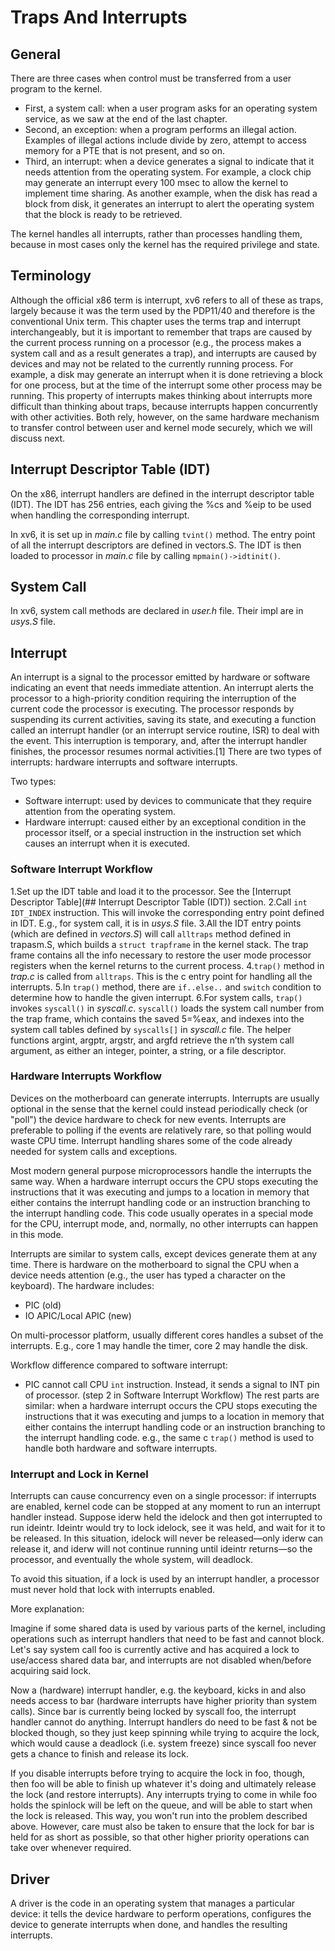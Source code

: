 # Traps And Interrupts

## General

There are three cases when control must be transferred from a user program to
the kernel.

- First, a system call: when a user program asks for an operating system
  service, as we saw at the end of the last chapter.
- Second, an exception: when a program performs an illegal action. Examples of
  illegal actions include divide by zero, attempt to access memory for a PTE
  that is not present, and so on.
- Third, an interrupt: when a device generates a signal to indicate that it
  needs attention from the operating system. For example, a clock chip may
  generate an interrupt every 100 msec to allow the kernel to implement time
  sharing. As another example, when the disk has read a block from disk, it
  generates an interrupt to alert the operating system that the block is ready
  to be retrieved.

The kernel handles all interrupts, rather than processes handling them, because
in most cases only the kernel has the required privilege and state. 

## Terminology

Although the official x86 term is interrupt, xv6 refers to all of these as
traps, largely because it was the term used by the PDP11/40 and therefore is the
conventional Unix term. This chapter uses the terms trap and interrupt
interchangeably, but it is important to remember that traps are caused by the
current process running on a processor (e.g., the process makes a system call
and as a result generates a trap), and interrupts are caused by devices and may
not be related to the currently running process. For example, a disk may
generate an interrupt when it is done retrieving a block for one process, but at
the time of the interrupt some other process may be running. This property of
interrupts makes thinking about interrupts more difficult than thinking about
traps, because interrupts happen concurrently with other activities. Both rely,
however, on the same hardware mechanism to transfer control between user and
kernel mode securely, which we will discuss next.

## Interrupt Descriptor Table (IDT)

On the x86, interrupt handlers are defined in the interrupt descriptor table
(IDT). The IDT has 256 entries, each giving the %cs and %eip to be used when
handling the corresponding interrupt.

In xv6, it is set up in *main.c* file by calling `tvint()` method. The entry
point of all the interrupt descriptors are defined in vectors.S. The IDT is
then loaded to processor in *main.c* file by calling `mpmain()->idtinit()`.

## System Call

In xv6, system call methods are declared in *user.h* file. Their impl are in
*usys.S* file.

## Interrupt

An interrupt is a signal to the processor emitted by hardware or software
indicating an event that needs immediate attention. An interrupt alerts the
processor to a high-priority condition requiring the interruption of the current
code the processor is executing. The processor responds by suspending its
current activities, saving its state, and executing a function called an
interrupt handler (or an interrupt service routine, ISR) to deal with the event.
This interruption is temporary, and, after the interrupt handler finishes, the
processor resumes normal activities.[1] There are two types of interrupts:
hardware interrupts and software interrupts.

Two types:
- Software interrupt: used by devices to communicate that they require attention
  from the operating system.
- Hardware interrupt: caused either by an exceptional condition in the processor
  itself, or a special instruction in the instruction set which causes an
  interrupt when it is executed.

### Software Interrupt Workflow

1.Set up the IDT table and load it to the processor. See the [Interrupt
  Descriptor Table](## Interrupt Descriptor Table (IDT)) section.
2.Call `int IDT_INDEX` instruction. This will invoke the corresponding entry
  point defined in IDT.
  E.g., for system call, it is in *usys.S* file.
3.All the IDT entry points (which are defined in *vectors.S*) will call
  `alltraps` method defined in trapasm.S, which builds a `struct trapframe` in
  the kernel stack. The trap frame contains all the info necessary to restore
  the user mode processor registers when the kernel returns to the current
  process.
4.`trap()` method in *trap.c* is called from `alltraps`. This is the c entry
  point for handling all the interrupts.
5.In `trap()` method, there are `if..else..` and `switch` condition to determine
  how to handle the given interrupt.
6.For system calls, `trap()` invokes `syscall()` in *syscall.c*. `syscall()`
  loads the system call number from the trap frame, which contains the saved
  5=%eax, and indexes into the system call tables defined by `syscalls[]` in
  *syscall.c* file. The helper functions argint, argptr, argstr, and argfd
  retrieve the n’th system call argument, as either an integer, pointer, a
  string, or a file descriptor.

### Hardware Interrupts Workflow

Devices on the motherboard can generate interrupts. Interrupts are usually
optional in the sense that the kernel could instead periodically check (or
"poll") the device hardware to check for new events. Interrupts are preferable
to polling if the events are relatively rare, so that polling would waste CPU
time. Interrupt handling shares some of the code already needed for system calls
and exceptions.

Most modern general purpose microprocessors handle the interrupts the same way.
When a hardware interrupt occurs the CPU stops executing the instructions that
it was executing and jumps to a location in memory that either contains the
interrupt handling code or an instruction branching to the interrupt handling
code. This code usually operates in a special mode for the CPU, interrupt mode,
and, normally, no other interrupts can happen in this mode.

Interrupts are similar to system calls, except devices generate them at any
time. There is hardware on the motherboard to signal the CPU when a device needs
attention (e.g., the user has typed a character on the keyboard). The hardware
includes:
- PIC (old)
- IO APIC/Local APIC (new)

On multi-processor platform, usually different cores handles a subset of the
interrupts. E.g., core 1 may handle the timer, core 2 may handle the disk.

Workflow difference compared to software interrupt:
- PIC cannot call CPU `int` instruction. Instead, it sends a signal to INT pin
  of processor. (step 2 in Software Interrupt Workflow) The rest parts are
  similar: when a hardware interrupt occurs the CPU stops executing the
  instructions that it was executing and jumps to a location in memory that
  either contains the interrupt handling code or an instruction branching to the
  interrupt handling code. e.g., the same c `trap()` method is used to handle
  both hardware and software interrupts.

### Interrupt and Lock in Kernel

Interrupts can cause concurrency even on a single processor: if interrupts are
enabled, kernel code can be stopped at any moment to run an interrupt handler
instead. Suppose iderw held the idelock and then got interrupted to run ideintr.
Ideintr would try to lock idelock, see it was held, and wait for it to be
released. In this situation, idelock will never be released—only iderw can
release it, and iderw will not continue running until ideintr returns—so the
processor, and eventually the whole system, will deadlock.

To avoid this situation, if a lock is used by an interrupt handler, a processor
must never hold that lock with interrupts enabled. 

More explanation:

Imagine if some shared data is used by various parts of the kernel, including
operations such as interrupt handlers that need to be fast and cannot block.
Let's say system call foo is currently active and has acquired a lock to
use/access shared data bar, and interrupts are not disabled when/before
acquiring said lock.

Now a (hardware) interrupt handler, e.g. the keyboard, kicks in and also needs
access to bar (hardware interrupts have higher priority than system calls).
Since bar is currently being locked by syscall foo, the interrupt handler cannot
do anything. Interrupt handlers do need to be fast & not be blocked though, so
they just keep spinning while trying to acquire the lock, which would cause a
deadlock (i.e. system freeze) since syscall foo never gets a chance to finish
and release its lock.

If you disable interrupts before trying to acquire the lock in foo, though, then
foo will be able to finish up whatever it's doing and ultimately release the
lock (and restore interrupts). Any interrupts trying to come in while foo holds
the spinlock will be left on the queue, and will be able to start when the lock
is released. This way, you won't run into the problem described above. However,
care must also be taken to ensure that the lock for bar is held for as short as
possible, so that other higher priority operations can take over whenever
required.

## Driver

A driver is the code in an operating system that manages a particular device:
it tells the device hardware to perform operations, configures the device to
generate interrupts when done, and handles the resulting interrupts. 

